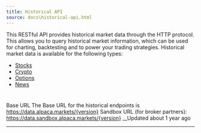 ```yaml
---
title: Historical API
source: docs\historical-api.html
---
```


This RESTful API provides historical market data through the HTTP protocol. This allows you to query historical market information, which can be used for charting, backtesting and to power your trading strategies.
Historical market data is available for the following types:
* [Stocks](historical-stock-data-1.md)
* [Crypto](historical-crypto-data-1.md)
* [Options](historical-option-data.md)
* [News](historical-news-data.md)
# 
Base URL
[](historical-api.html#base-url)
The Base URL for the historical endpoints is
https://data.alpaca.markets/{version}
Sandbox URL (for broker partners):
https://data.sandbox.alpaca.markets/{version}
__Updated about 1 year ago
* * *
